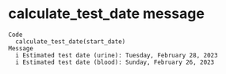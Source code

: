 # calculate_test_date message

    Code
      calculate_test_date(start_date)
    Message
      i Estimated test date (urine): Tuesday, February 28, 2023
      i Estimated test date (blood): Sunday, February 26, 2023

